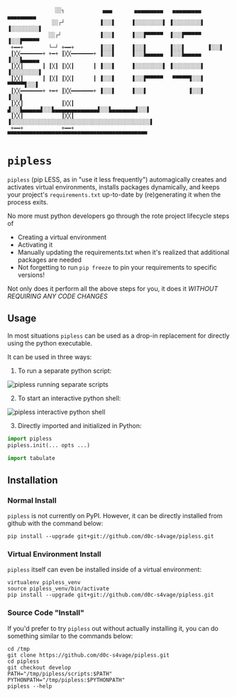 ```
               ░░┐            ▄▄▄       ▄▄▄▄▄▄▄▄▄   ▄▄▄▄▄▄▄▄▄   ▄▄▄▄▄▄▄▄▄ 
              ░░┌┘           ▐░░░▌     ▐░░░░░░░░░▌ ▐░░░░░░░░░▌ ▐░░░░░░░░░▌
             ░░┌┘            ▐░░░▌     ▐░░░▛▀▀▀▀▀  ▐░░░▛▀▀▀▀▀  ▐░░░▛▀▀▀▀▀ 
 +━━+        └─┘ +━━+        ▐░░░▌     ▐░░░▌       ▐░░░▌       ▐░░░▌      
 ┃╳╳━━━━━━━+ +━+ ┃╳╳━━━━━━━+ ▐░░░▌     ▐░░░▙▄▄▄▄▄  ▐░░░▙▄▄▄▄▄  ▐░░░▙▄▄▄▄▄ 
 ┃╳╳┃      ┃ ┃╳┃ ┃╳╳┃      ┃ ▐░░░▌     ▐░░░░░░░░░▌ ▐░░░░░░░░░▌ ▐░░░░░░░░░▌
 ┃╳╳┃      ┃ ┃╳┃ ┃╳╳┃      ┃ ▐░░░▌     ▐░░░▛▀▀▀▀▀   ▀▀▀▀▀▜░░░▌  ▀▀▀▀▀▜░░░▌
 ┃╳╳━━━━━━━+ +━+ ┃╳╳━━━━━━━+ ▐░░░▌     ▐░░░▌             ▐░░░▌       ▐░░░▌
 ┃╳╳┃            ┃╳╳┃        ▟░░░▙▄▄▄▄▄▟░░░▙▄▄▄▄▄▄▄▄▄▄▄▄▄▟░░░▙▄▄▄▄▄▄▄▟░░░▌
 ┃╳╳┃            ┃╳╳┃       ▐░░░░░░░░░░░░░░░░░░░░░░░░░░░░░░░░░░░░░░░░░░░░▌
 +━━+            +━━+        ▀▀▀▀▀▀▀▀▀▀▀▀▀▀▀▀▀▀▀▀▀▀▀▀▀▀▀▀▀▀▀▀▀▀▀▀▀▀▀▀▀▀▀▀ 

```

# `pipless`

`pipless` (pip LESS, as in "use it less frequently") automagically creates and activates
virtual environments, installs packages dynamically, and keeps your project's
`requirements.txt` up-to-date by (re)generating it when the process exits.

No more must python developers go through the rote project lifecycle steps of

* Creating a virtual environment
* Activating it
* Manually updating the requirements.txt when it's realized that additional packages are needed
* Not forgetting to run `pip freeze` to pin your requirements to specific versions!

Not only does it perform all the above steps for you, it does it *WITHOUT REQUIRING
ANY CODE CHANGES*

## Usage

In most situations `pipless` can be used as a drop-in replacement for directly
using the python executable.

It can be used in three ways:

1. To run a separate python script:

![pipless running separate scripts](https://i.imgur.com/JRnMguh.gif)

2. To start an interactive python shell:

![pipless interactive python shell](https://i.imgur.com/JztPIQk.gif)

3. Directly imported and initialized in Python:

```python
import pipless
pipless.init(... opts ...)

import tabulate
```

## Installation

### Normal Install

`pipless` is not currently on PyPI. However, it can be directly installed from github
with the command below:

	pip install --upgrade git+git://github.com/d0c-s4vage/pipless.git

### Virtual Environment Install

`pipless` itself can even be installed inside of a virtual environment:

	virtualenv pipless_venv
	source pipless_venv/bin/activate
	pip install --upgrade git+git://github.com/d0c-s4vage/pipless.git


### Source Code "Install"

If you'd prefer to try `pipless` out without actually installing it, you can do
something similar to the commands below:

    cd /tmp
    git clone https://github.com/d0c-s4vage/pipless.git
    cd pipless
    git checkout develop
    PATH="/tmp/pipless/scripts:$PATH"
    PYTHONPATH="/tmp/pipless:$PYTHONPATH"
    pipless --help